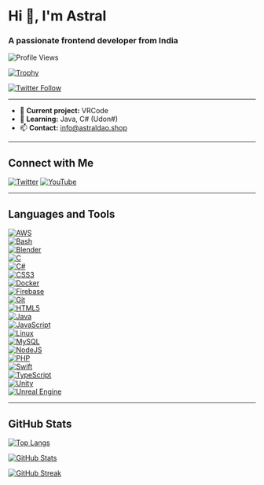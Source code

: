 # Hi 👋, I'm Astral

### A passionate frontend developer from India

![Profile Views](https://komarev.com/ghpvc/?username=aiueodayon&label=Profile%20views&color=0e75b6&style=flat)

[![Trophy](https://github-profile-trophy.vercel.app/?username=aiueodayon)](https://github.com/ryo-ma/github-profile-trophy)

[![Twitter Follow](https://img.shields.io/twitter/follow/astralstelldao?logo=twitter&style=for-the-badge)](https://twitter.com/astralstelldao)

---

- 🔭 **Current project:** VRCode
- 🌱 **Learning:** Java, C# (Udon#)
- 📫 **Contact:** info@astraldao.shop

---

## Connect with Me

[![Twitter](https://raw.githubusercontent.com/rahuldkjain/github-profile-readme-generator/master/src/images/icons/Social/twitter.svg)](https://twitter.com/astralstelldao)
[![YouTube](https://raw.githubusercontent.com/rahuldkjain/github-profile-readme-generator/master/src/images/icons/Social/youtube.svg)](https://www.youtube.com/c/astralstell)

---

## Languages and Tools

[![AWS](https://raw.githubusercontent.com/devicons/devicon/master/icons/amazonwebservices/amazonwebservices-original-wordmark.svg)](https://aws.amazon.com)  
[![Bash](https://www.vectorlogo.zone/logos/gnu_bash/gnu_bash-icon.svg)](https://www.gnu.org/software/bash/)  
[![Blender](https://download.blender.org/branding/community/blender_community_badge_white.svg)](https://www.blender.org/)  
[![C](https://raw.githubusercontent.com/devicons/devicon/master/icons/c/c-original.svg)](https://www.cprogramming.com/)  
[![C#](https://raw.githubusercontent.com/devicons/devicon/master/icons/csharp/csharp-original.svg)](https://www.w3schools.com/cs/)  
[![CSS3](https://raw.githubusercontent.com/devicons/devicon/master/icons/css3/css3-original-wordmark.svg)](https://www.w3schools.com/css/)  
[![Docker](https://raw.githubusercontent.com/devicons/devicon/master/icons/docker/docker-original-wordmark.svg)](https://www.docker.com/)  
[![Firebase](https://www.vectorlogo.zone/logos/firebase/firebase-icon.svg)](https://firebase.google.com/)  
[![Git](https://www.vectorlogo.zone/logos/git-scm/git-scm-icon.svg)](https://git-scm.com/)  
[![HTML5](https://raw.githubusercontent.com/devicons/devicon/master/icons/html5/html5-original-wordmark.svg)](https://www.w3.org/html/)  
[![Java](https://raw.githubusercontent.com/devicons/devicon/master/icons/java/java-original.svg)](https://www.java.com)  
[![JavaScript](https://raw.githubusercontent.com/devicons/devicon/master/icons/javascript/javascript-original.svg)](https://developer.mozilla.org/en-US/docs/Web/JavaScript)  
[![Linux](https://raw.githubusercontent.com/devicons/devicon/master/icons/linux/linux-original.svg)](https://www.linux.org/)  
[![MySQL](https://raw.githubusercontent.com/devicons/devicon/master/icons/mysql/mysql-original-wordmark.svg)](https://www.mysql.com/)  
[![NodeJS](https://raw.githubusercontent.com/devicons/devicon/master/icons/nodejs/nodejs-original-wordmark.svg)](https://nodejs.org)  
[![PHP](https://raw.githubusercontent.com/devicons/devicon/master/icons/php/php-original.svg)](https://www.php.net)  
[![Swift](https://raw.githubusercontent.com/devicons/devicon/master/icons/swift/swift-original.svg)](https://developer.apple.com/swift/)  
[![TypeScript](https://raw.githubusercontent.com/devicons/devicon/master/icons/typescript/typescript-original.svg)](https://www.typescriptlang.org/)  
[![Unity](https://www.vectorlogo.zone/logos/unity3d/unity3d-icon.svg)](https://unity.com/)  
[![Unreal Engine](https://raw.githubusercontent.com/kenangundogan/fontisto/036b7eca71aab1bef8e6a0518f7329f13ed62f6b/icons/svg/brand/unreal-engine.svg)](https://unrealengine.com/)

---

## GitHub Stats

[![Top Langs](https://github-readme-stats.vercel.app/api/top-langs?username=aiueodayon&show_icons=true&locale=en&layout=compact)](https://github.com/aiueodayon)

[![GitHub Stats](https://github-readme-stats.vercel.app/api?username=aiueodayon&show_icons=true&locale=en)](https://github.com/aiueodayon)

[![GitHub Streak](https://github-readme-streak-stats.herokuapp.com/?user=aiueodayon)](https://github.com/aiueodayon)
